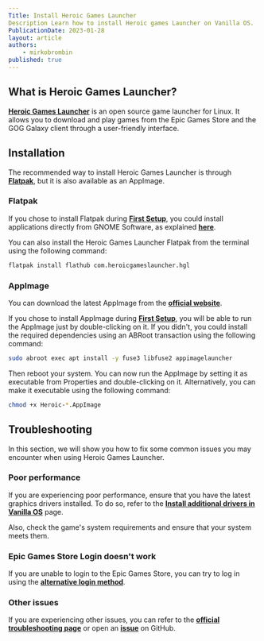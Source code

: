 ```yaml
---
Title: Install Heroic Games Launcher
Description Learn how to install Heroic games Launcher on Vanilla OS.
PublicationDate: 2023-01-28
layout: article
authors: 
    - mirkobrombin
published: true
---
```


## What is Heroic Games Launcher?

[**Heroic Games Launcher**](https://heroicgameslauncher.com/) is an open source game launcher for Linux. It allows you to download and play games from the Epic Games Store and the GOG Galaxy client through a user-friendly interface.

## Installation

The recommended way to install Heroic Games Launcher is through [**Flatpak**](https://flatpak.org/), but it is also available as an AppImage.

### Flatpak

If you chose to install Flatpak during [**First Setup**](https://handbook.vanillaos.org/2022/11/18/first-setup.html), you could install applications directly from GNOME Software, as explained [**here**](https://handbook.vanillaos.org/2022/12/09/install-flatpaks.html#title3).

You can also install the Heroic Games Launcher Flatpak from the terminal using the following command:

```bash
flatpak install flathub com.heroicgameslauncher.hgl
```

### AppImage

You can download the latest AppImage from the [**official website**](https://heroicgameslauncher.com/downloads).

If you chose to install AppImage during [**First Setup**](https://handbook.vanillaos.org/2022/11/18/first-setup.html), you will be able to run the AppImage just by double-clicking on it. If you didn't, you could install the required dependencies using an ABRoot transaction using the following command:

```bash
sudo abroot exec apt install -y fuse3 libfuse2 appimagelauncher
```

Then reboot your system. You can now run the AppImage by setting it as executable from Properties and double-clicking on it. Alternatively, you can make it executable using the following command:

```bash
chmod +x Heroic-*.AppImage
```

## Troubleshooting

In this section, we will show you how to fix some common issues you may encounter when using Heroic Games Launcher.

### Poor performance

If you are experiencing poor performance, ensure that you have the latest graphics drivers installed. To do so, refer to the [**Install additional drivers in Vanilla OS**](https://handbook.vanillaos.org/2022/12/10/install-additional-drivers.html) page.

Also, check the game's system requirements and ensure that your system meets them.

### Epic Games Store Login doesn't work

If you are unable to login to the Epic Games Store, you can try to log in using the [**alternative login method**](https://github.com/Heroic-Games-Launcher/HeroicGamesLauncher/wiki/How-To:-Epic-Alternative-Login).

### Other issues

If you are experiencing other issues, you can refer to the [**official troubleshooting page**](https://github.com/Heroic-Games-Launcher/HeroicGamesLauncher/wiki/Troubleshooting) or open an [**issue**](https://github.com/Heroic-Games-Launcher/HeroicGamesLauncher/issues) on GitHub.
